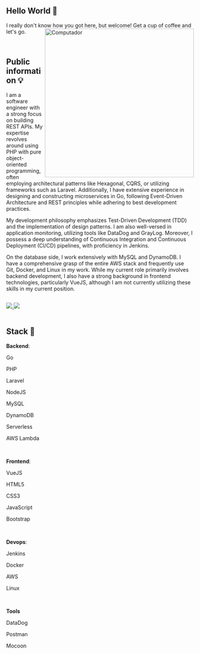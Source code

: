 ## Hello World 👋

I really don't know how you got here, but welcome! Get a cup of coffee and let's go.
<img src="https://raw.githubusercontent.com/MicaelliMedeiros/micaellimedeiros/master/image/computer-illustration.png" min-width="400px" max-width="400px" width="400px" align="right" alt="Computador">


<br/>

## Public information 💡

I am a software engineer with a strong focus on building REST APIs. My expertise revolves around using PHP with pure object-oriented programming, often employing architectural patterns like Hexagonal, CQRS, or utilizing frameworks such as Laravel. Additionally, I have extensive experience in designing and constructing microservices in Go, following Event-Driven Architecture and REST principles while adhering to best development practices.

My development philosophy emphasizes Test-Driven Development (TDD) and the implementation of design patterns. I am also well-versed in application monitoring, utilizing tools like DataDog and GrayLog. Moreover, I possess a deep understanding of Continuous Integration and Continuous Deployment (CI/CD) pipelines, with proficiency in Jenkins.

On the database side, I work extensively with MySQL and DynamoDB. I have a comprehensive grasp of the entire AWS stack and frequently use Git, Docker, and Linux in my work. While my current role primarily involves backend development, I also have a strong background in frontend technologies, particularly VueJS, although I am not currently utilizing these skills in my current position.
<br/>

##
<div>
    <a target='_blank' href="https://www.linkedin.com/in/brayann-w-f-barbosa-017198126/">
        <img src="https://img.shields.io/badge/LinkedIn-0077B5?style=for-the-badge&logo=linkedin&logoColor=white">
    </a>
    <a href = "mailto:brayann.wheberth@gmail.com">
        <img src="https://img.shields.io/badge/Gmail-D14836?style=for-the-badge&logo=gmail&logoColor=white" target="_blank">
    </a>
</div>

<br/>

## Stack 📖

**Backend**:
<div>
    <p>Go</p>
    <p>PHP</p>
    <p>Laravel</p>
    <p>NodeJS</p>
    <p>MySQL</p>
    <p>DynamoDB</p>
    <p>Serverless</p>
    <p>AWS Lambda</p>
</div>
<br/>

**Frontend**: 
<div>
    <p>VueJS</p>
    <p>HTML5</p>
    <p>CSS3</p>
    <p>JavaScript</p>
    <p>Bootstrap</p>
</div>
<br/>

**Devops**: 
<div>
    <p>Jenkins</p>
    <p>Docker</p>
    <p>AWS</p>
    <p>Linux</p>
</div>
<br/>

**Tools**
<div>
    <p>DataDog</p>
    <p>Postman</p>
    <p>Mocoon</p>
</div>
